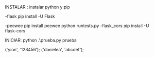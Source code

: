 INSTALAR :
instalar python y pip

-flask
pip install -U Flask

-peewee
pip install peewee
python runtests.py
-flask_cors
pip install -U flask-cors

INICIAR:
python .\prueba.py
prueba

('yion', '123456');
('danielea', 'abcdef');
